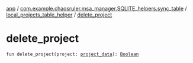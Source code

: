[app](../../index.md) / [com.example.chaosruler.msa_manager.SQLITE_helpers.sync_table](../index.md) / [local_projects_table_helper](index.md) / [delete_project](.)

# delete_project

`fun delete_project(project: `[`project_data`](../../com.example.chaosruler.msa_manager.object_types/project_data/index.md)`): `[`Boolean`](https://kotlinlang.org/api/latest/jvm/stdlib/kotlin/-boolean/index.html)